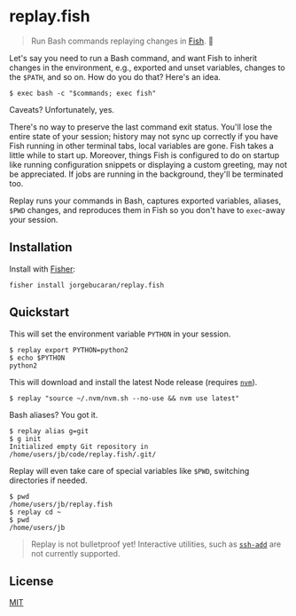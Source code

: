 # replay.fish

> Run Bash commands replaying changes in [Fish](https://fishshell.com). 🍤

Let's say you need to run a Bash command, and want Fish to inherit changes in the environment, e.g., exported and unset variables, changes to the `$PATH`, and so on. How do you do that? Here's an idea.

```console
$ exec bash -c "$commands; exec fish"
```

Caveats? Unfortunately, yes.

There's no way to preserve the last command exit status. You'll lose the entire state of your session; history may not sync up correctly if you have Fish running in other terminal tabs, local variables are gone. Fish takes a little while to start up. Moreover, things Fish is configured to do on startup like running configuration snippets or displaying a custom greeting, may not be appreciated. If jobs are running in the background, they'll be terminated too.

Replay runs your commands in Bash, captures exported variables, aliases, `$PWD` changes, and reproduces them in Fish so you don't have to `exec`-away your session.

## Installation

Install with [Fisher](https://github.com/jorgebucaran/fisher):

```console
fisher install jorgebucaran/replay.fish
```

## Quickstart

This will set the environment variable `PYTHON` in your session.

```console
$ replay export PYTHON=python2
$ echo $PYTHON
python2
```

This will download and install the latest Node release (requires [`nvm`](https://github.com/nvm-sh/nvm)).

```console
$ replay "source ~/.nvm/nvm.sh --no-use && nvm use latest"
```

Bash aliases? You got it.

```console
$ replay alias g=git
$ g init
Initialized empty Git repository in /home/users/jb/code/replay.fish/.git/
```

Replay will even take care of special variables like `$PWD`, switching directories if needed.

```console
$ pwd
/home/users/jb/replay.fish
$ replay cd ~
$ pwd
/home/users/jb
```

> Replay is not bulletproof yet! Interactive utilities, such as [`ssh-add`](http://man7.org/linux/man-pages/man1/ssh-add.1.html) are not currently supported.

## License

[MIT](LICENSE.md)
